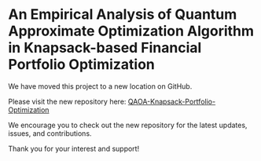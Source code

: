 # An Empirical Analysis of Quantum Approximate Optimization Algorithm in Knapsack-based Financial Portfolio Optimization

We have moved this project to a new location on GitHub.

Please visit the new repository here: 
[QAOA-Knapsack-Portfolio-Optimization](https://github.com/QCL-PKNU/QAOA-Knapsack-Portfolio-Optimization.git)

We encourage you to check out the new repository for the latest updates, issues, and contributions.

Thank you for your interest and support!
